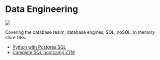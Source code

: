 # Data Engineering

![](https://www.kdnuggets.com/wp-content/uploads/skills-data-engineering.jpg)

Covering the database realm, database engines, SQL, noSQL, in memory store DBs.

- [Python with Postgres SQL](https://github.com/irisida/data_engineering/tree/master/python_with_postgres)
- [Complete SQL bootcamp ZTM](https://github.com/irisida/data_engineering/tree/master/complete_sql_bootcamp)